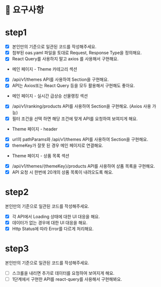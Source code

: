 # 📝 요구사항
# step1
- [X] 본인만의 기준으로 일관된 코드를 작성해주세요.
- [X] 첨부된 oas.yaml 파일을 토대로 Request, Response Type을 정의해요.
- [X] React Query를 사용하지 말고 axios 를 사용해서 구현해요.
- 메인 페이지 - Theme 카테고리 섹션
- [X] /api/v1/themes API를 사용하여 Section을 구현해요.
- [X] API는 Axios또는 React Query 등을 모두 활용해서 구현해도 좋아요.
- 메인 페이지 - 실시간 급상승 선물랭킹 섹션
- [X] /api/v1/ranking/products API를 사용하여 Section을 구현해요. (Axios 사용 가능)
- [X] 필터 조건을 선택 하면 해당 조건에 맞게 API를 요청하여 보여지게 해요.
- Theme 페이지 - header
- [X] url의 pathParams와 /api/v1/themes API를 사용하여 Section을 구현해요.
- [X] themeKey가 잘못 된 경우 메인 페이지로 연결해요.
- Theme 페이지 - 상품 목록 섹션
- [X] /api/v1/themes/{themeKey}/products API를 사용하여 상품 목록을 구현해요.
- [X] API 요청 시 한번에 20개의 상품 목록이 내려오도록 해요.

# step2
본인만의 기준으로 일관된 코드를 작성해주세요.
- [x] 각 API에서 Loading 상태에 대한 UI 대응을 해요.
- [x] 데이터가 없는 경우에 대한 UI 대응을 해요.
- [x] Http Status에 따라 Error를 다르게 처리해요.

# step3
본인만의 기준으로 일관된 코드를 작성해주세요.
- [ ] 스크롤을 내리면 추가로 데이터를 요청하여 보여지게 해요.
- [ ] 1단계에서 구현한 API를 react-query를 사용해서 구현해봐요.
